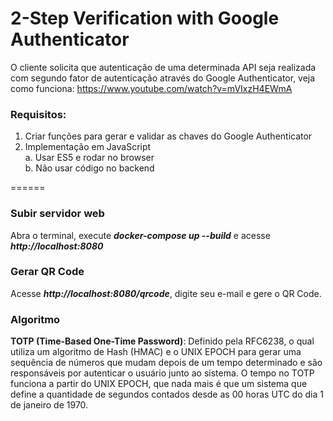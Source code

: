 # 2-Step Verification with Google Authenticator

O cliente solicita que autenticação de uma determinada API seja realizada com segundo fator de autenticação através do Google Authenticator, veja como funciona: https://www.youtube.com/watch?v=mVIxzH4EWmA

### Requisitos:

1. Criar funções para gerar e validar as chaves do Google Authenticator
2. Implementação em JavaScript  
  a. Usar ES5 e rodar no browser  
  b. Não usar código no backend

======

### Subir servidor web
Abra o terminal, execute ***docker-compose up --build*** e acesse ***http://localhost:8080***

### Gerar QR Code
Acesse ***http://localhost:8080/qrcode***, digite seu e-mail e gere o QR Code.

### Algoritmo
**TOTP (Time-Based One-Time Password)**: Definido pela RFC6238, o qual utiliza um algoritmo de Hash (HMAC) e o UNIX EPOCH para gerar uma sequência de números que mudam depois de um tempo determinado e são responsáveis por autenticar o usuário junto ao sistema. O tempo no TOTP funciona a partir do UNIX EPOCH, que nada mais é que um sistema que define a quantidade de segundos contados desde as 00 horas UTC do dia 1 de janeiro de 1970.
